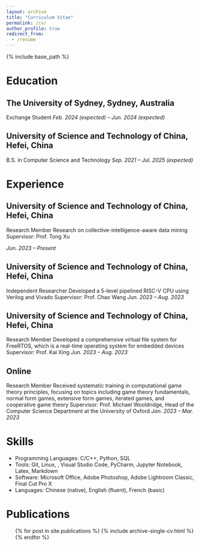 ```yaml
---
layout: archive
title: "Curriculum Vitae"
permalink: /cv/
author_profile: true
redirect_from:
  - /resume
---
```


{% include base_path %}

Education
======
## **The University of Sydney, Sydney, Australia**
Exchange Student
*Feb. 2024 (expected) – Jun. 2024 (expected)*

## **University of Science and Technology of China, Hefei, China**
B.S. in Computer Science and Technology
*Sep. 2021 – Jul. 2025 (expected)*

Experience
======
## **University of Science and Technology of China, Hefei, China**
Research Member
Research on collective-intelligence-aware data mining
Supervisor: Prof. Tong Xu

*Jun. 2023 – Present* 

## **University of Science and Technology of China, Hefei, China**
Independent Researcher
Developed a 5-level pipelined RISC-V CPU using Verilog and Vivado
Supervisor: Prof. Chao Wang
*Jun. 2023 – Aug. 2023*

## **University of Science and Technology of China, Hefei, China**
Research Member
Developed a comprehensive virtual file system for FreeRTOS, which is a real-time operating system for embedded devices
Supervisor: Prof. Kai Xing
*Jun. 2023 – Aug. 2023*

## **Online**
Research Member
Received systematic training in computational game theory principles, focusing on topics including game theory fundamentals, normal form games, extensive form games, iterated games, and cooperative game theory
Supervisor: Prof. Michael Wooldridge, Head of the Computer Science Department at the University of Oxford
*Jan. 2023 – Mar. 2023*

Skills
======
* Programming Languages: C/C++, Python, SQL
* Tools: Git, Linux, , Visual Studio Code, PyCharm, Jupyter Notebook, Latex, Markdown
* Software: Microsoft Office, Adobe Photoshop, Adobe Lightroom Classic, Final Cut Pro X
* Languages: Chinese (native), English (fluent), French (basic)

Publications
======
  <ul>{% for post in site.publications %}
    {% include archive-single-cv.html %}
  {% endfor %}</ul>
  
<!-- Talks
======
  <ul>{% for post in site.talks %}
    {% include archive-single-talk-cv.html %}
  {% endfor %}</ul>
  
Teaching
======
  <ul>{% for post in site.teaching %}
    {% include archive-single-cv.html %}
  {% endfor %}</ul> -->
  
<!-- Service and leadership
======
* Currently signed in to 43 different slack teams -->
